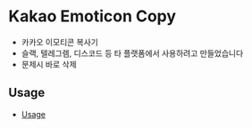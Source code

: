 # Kakao Emoticon Copy
* 카카오 이모티콘 복사기
* 슬랙, 텔레그렘, 디스코드 등 타 플랫폼에서 사용하려고 만들었습니다
* 문제시 바로 삭제
## Usage
* [Usage](https://github.com/CivAura/KakaoEmoticonCopy/raw/refs/heads/main/2024-09-20%2006-42-14.mp4)
